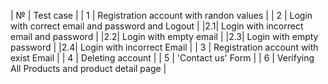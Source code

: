 | № | Test case                                         |
| 1 | Registration account with randon values           |
| 2 | Login with correct email and password and Logout  |
|2.1| Login with incorrect email and password           |
|2.2| Login with empty email                            |
|2.3| Login with empty password                         |
|2.4| Login with incorrect Email                        |
| 3 | Registration account with exist Email             |
| 4 | Deleting account                                  |
| 5 | 'Contact us' Form                                 |
| 6 | Verifying All Products and product detail page    |
